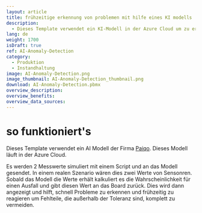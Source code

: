 ```yaml
---
layout: article
title: frühzeitige erkennung von problemen mit hilfe eines KI modells
description: 
  - Dieses Template verwendet ein KI-Modell in der Azure Cloud um zu erkennen, wann die Wahrscheinlichkeit für eine Fehlproduktion steigt. Es werden 2 Messwerte an ein KI-Modell übermittelt und mit Hilfe der JSON Datenquelle erhält man die errechnete Wahrscheinlichkeit als Wert zurück. Mit diesem Wert kann man die aktuelle Situation schnell ersichtlich machen und so frühzeitig reagieren um Fehlproduktion komplett zu vermeiden.
lang: de
weight: 1700
isDraft: true
ref: AI-Anomaly-Detection
category:
  - Produktion
  - Instandhaltung
image: AI-Anomaly-Detection.png
image_thumbnail: AI-Anomaly-Detection_thumbnail.png
download: AI-Anomaly-Detection.pbmx
overview_description:
overview_benefits:
overview_data_sources:
---
```

# so funktioniert's

Dieses Template verwendet ein AI Modell der Firma [Paiqo](https://paiqo.com/de/). Dieses Modell läuft in der Azure Cloud.

Es werden 2 Messwerte simuliert mit einem Script und an das Modell gesendet. In einem realen Szenario wären dies zwei Werte von Sensonren. Sobald das Modell die Werte erhält kalkuliert es die Wahrscheinlichkeit für einen Ausfall und gibt diesen Wert an das Board zurück. Dies wird dann angezeigt und hilft, schnell Probleme zu erkennen und frühzeitig zu reagieren um Fehlteile, die außerhalb der Toleranz sind, komplett zu vermeiden.